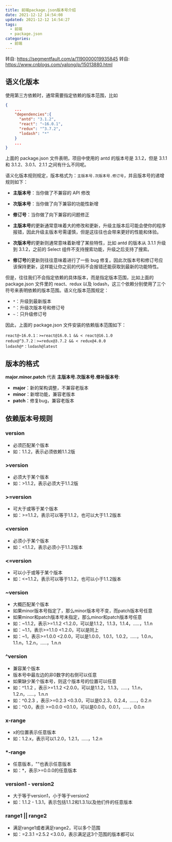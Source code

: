 ```yaml
---
title: 前端package.json版本号介绍
date: 2021-12-12 14:54:08
updated: 2021-12-12 14:54:27
tags:
  - 前端
  - package.json
categories:
  - 前端
---
```


转自: <https://segmentfault.com/a/1190000019935845>
转自: <https://www.cnblogs.com/yalong/p/15013880.html>

## 语义化版本

使用第三方依赖时，通常需要指定依赖的版本范围，比如

```json
{
    ...
    "dependencies":{
      "antd": "3.1.2",
      "react": "~16.0.1",
      "redux": "^3.7.2",
      "lodash": "*"
    }
    ...
}
```

上面的 package.json 文件表明，项目中使用的 antd 的版本号是 3.1.2，但是 3.1.1 和 3.1.2、3.0.1、2.1.1 之间有什么不同呢。

语义化版本规则规定，版本格式为：`主版本号.次版本号.修订号`，并且版本号的递增规则如下：

* **主版本号**：当你做了不兼容的 API 修改
* **次版本号**：当你做了向下兼容的功能性新增
* **修订号**：当你做了向下兼容的问题修正

* **主版本号**的更新通常意味着大的修改和更新，升级主版本后可能会使你的程序报错，因此升级主版本号需谨慎，但是这往往也会带来更好的性能和体验。
* **次版本号**的更新则通常意味着新增了某些特性，比如 antd 的版本从 3.1.1 升级到 3.1.2，之前的 Select 组件不支持搜索功能，升级之后支持了搜索。
* **修订号**的更新则往往意味着进行了一些 bug 修复。因此次版本号和修订号应该保持更新，这样能让你之前的代码不会报错还能获取到最新的功能特性。

但是，往往我们不会指定依赖的具体版本，而是指定版本范围，比如上面的 package.json 文件里的 react、redux 以及 lodash，这三个依赖分别使用了三个符号来表明依赖的版本范围。语义化版本范围规定：

* `*`：升级到最新版本
* `^`：升级次版本号和修订号
* `~`：只升级修订号

因此，上面的 package.json 文件安装的依赖版本范围如下：

```shell
react@~16.0.1：>=react@16.0.1 && < react@16.1.0
redux@^3.7.2：>=redux@3.7.2 && < redux@4.0.0
lodash@*：lodash@latest
```

## 版本的格式

**major.minor.patch** 代表 **主版本号.次版本号.修补版本号**:

* **major**：新的架构调整，不兼容老版本
* **minor**：新增功能，兼容老版本
* **patch**：修复bug，兼容老版本

## 依赖版本号规则

### **version**

* 必须匹配某个版本
* 如：1.1.2，表示必须依赖1.1.2版

### **\>version**

* 必须大于某个版本
* 如：>1.1.2，表示必须大于1.1.2版

### **\>=version**

* 可大于或等于某个版本
* 如：>=1.1.2，表示可以等于1.1.2，也可以大于1.1.2版本

### **<version**

* 必须小于某个版本
* 如：<1.1.2，表示必须小于1.1.2版本

### **<=version**

* 可以小于或等于某个版本
* 如：<=1.1.2，表示可以等于1.1.2，也可以小于1.1.2版本

### **~version**

* 大概匹配某个版本
* 如果minor版本号指定了，那么minor版本号不变，而patch版本号任意
* 如果minor和patch版本号未指定，那么minor和patch版本号任意
* 如：~1.1.2，表示>=1.1.2 <1.2.0，可以是1.1.2，1.1.3，1.1.4，.....，1.1.n
* 如：~1.1，表示>=1.1.0 <1.2.0，可以是同上
* 如：~1，表示>=1.0.0 <2.0.0，可以是1.0.0，1.0.1，1.0.2，.....，1.0.n，1.1.n，1.2.n，.....，1.n.n

### **^version**

* 兼容某个版本
* 版本号中最左边的非0数字的右侧可以任意
* 如果缺少某个版本号，则这个版本号的位置可以任意
* 如：^1.1.2 ，表示>=1.1.2 <2.0.0，可以是1.1.2，1.1.3，.....，1.1.n，1.2.n，.....，1.n.n
* 如：^0.2.3 ，表示>=0.2.3 <0.3.0，可以是0.2.3，0.2.4，.....，0.2.n
* 如：^0.0，表示 >=0.0.0 <0.1.0，可以是0.0.0，0.0.1，.....，0.0.n

### **x-range**

* x的位置表示任意版本
* 如：1.2.x，表示可以1.2.0，1.2.1，.....，1.2.n

### **\*-range**

* 任意版本，""也表示任意版本
* 如：\*，表示>=0.0.0的任意版本

### **version1 - version2**

* 大于等于version1，小于等于version2
* 如：1.1.2 - 1.3.1，表示包括1.1.2和1.3.1以及他们件的任意版本

### **range1 || range2**

* 满足range1或者满足range2，可以多个范围
* 如：=2.3.1 =2.5.2 <3.0.0，表示满足这3个范围的版本都可以

